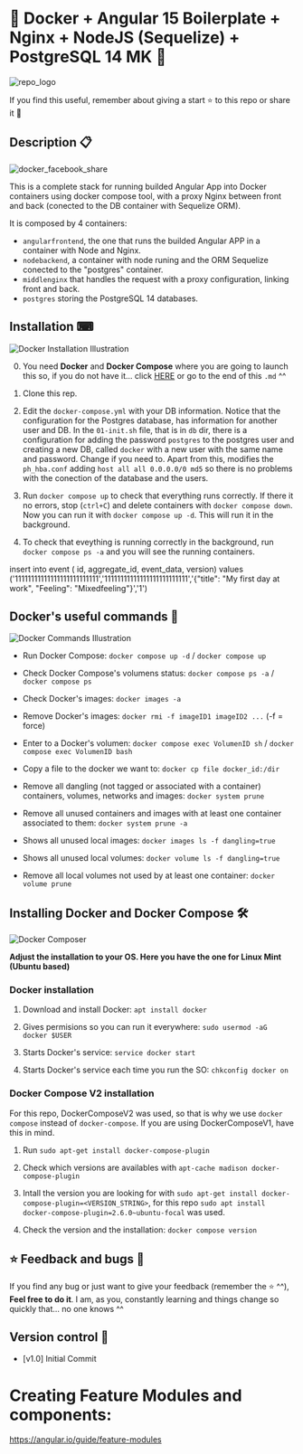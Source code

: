 # 🐳 Docker + Angular 15 Boilerplate + Nginx + NodeJS (Sequelize) + PostgreSQL 14 MK 🐳

![repo_logo](https://user-images.githubusercontent.com/57062736/175810561-b5128e39-a71e-49cc-984d-7a9f5e3841d4.png)

If you find this useful, remember about giving a start ⭐ to this repo or share it 🔁

## Description 📋

![docker_facebook_share](https://user-images.githubusercontent.com/57062736/139103227-36f3cb32-c3c1-4158-b99e-25a31e955f44.png)

This is a complete stack for running builded Angular App into Docker containers using docker compose tool, with a proxy Nginx between front and back (conected to the DB container with Sequelize ORM).

It is composed by 4 containers:

- `angularfrontend`, the one that runs the builded Angular APP in a container with Node and Nginx.
- `nodebackend`, a container with node runing and the ORM Sequelize conected to the "postgres" container.
- `middlenginx` that handles the request with a proxy configuration, linking front and back.
- `postgres` storing the PostgreSQL 14 databases.

## Installation ⌨

![Docker Installation Illustration](https://user-images.githubusercontent.com/57062736/139102730-d6f51d53-ffb3-44bb-be5e-2bdf48d91295.png)

0. You need **Docker** and **Docker Compose** where you are going to launch this so, if you do not have it... click [HERE](https://github.com/Inushin/dockerAngularNginxNodePostgreSQL#installing-docker-and-docker-compose-) or go to the end of this `.md` ^^

1. Clone this rep.

2. Edit the `docker-compose.yml` with your DB information. Notice that the configuration for the Postgres database, has information for another user and DB. In the `01-init.sh` file, that is in `db` dir, there is a configuration for adding the password `postgres` to the postgres user and creating a new DB, called `docker` with a new user with the same name and password. Change if you need to. Apart from this, modifies the `ph_hba.conf` adding `host all all 0.0.0.0/0 md5` so there is no problems with the conection of the database and the users.

3. Run `docker compose up` to check that everything runs correctly. If there it no errors, stop (`ctrl+C`) and delete containers with `docker compose down`. Now you can run it with `docker compose up -d`. This will run it in the background.

4. To check that eveything is running correctly in the background, run `docker compose ps -a` and you will see the running containers.


insert into event (
    id,
    aggregate_id,
    event_data,
    version)
values ('11111111111111111111111111','11111111111111111111111111','{"title": "My first day at work", "Feeling": "Mixedfeeling"}','1')
## Docker's useful commands 📑

![Docker Commands Illustration](https://user-images.githubusercontent.com/57062736/139102966-25f28be1-f768-49bd-a8a1-915a8465de9e.png)

- Run Docker Compose: `docker compose up -d` / `docker compose up`

- Check Docker Compose's volumens status: `docker compose ps -a` / `docker compose ps`

- Check Docker's images: `docker images -a`

- Remove Docker's images: `docker rmi -f imageID1 imageID2 ...` (-f = force)

- Enter to a Docker's volumen: `docker compose exec VolumenID sh` / `docker compose exec VolumenID bash`

- Copy a file to the docker we want to: `docker cp file docker_id:/dir`

- Remove all dangling (not tagged or associated with a container) containers, volumes, networks and images: `docker system prune`

- Remove all unused containers and images with at least one container associated to them: `docker system prune -a`

- Shows all unused local images: `docker images ls -f dangling=true`

- Shows all unused local volumes: `docker volume ls -f dangling=true`

- Remove all local volumes not used by at least one container: `docker volume prune`

## Installing Docker and Docker Compose 🛠

![Docker Composer](https://user-images.githubusercontent.com/57062736/141182130-b8ed2d7a-9a68-4387-b838-ba0d44bb4e0e.png)

**Adjust the installation to your OS. Here you have the one for Linux Mint (Ubuntu based)**

### Docker installation

1. Download and install Docker: `apt install docker`

2. Gives permisions so you can run it everywhere: `sudo usermod -aG docker $USER`

3. Starts Docker's service: `service docker start`

4. Starts Docker's service each time you run the SO: `chkconfig docker on`

### Docker Compose V2 installation

For this repo, DockerComposeV2 was used, so that is why we use `docker compose` instead of `docker-compose`. If you are using DockerComposeV1, have this in mind.

1. Run `sudo apt-get install docker-compose-plugin`

2. Check which versions are availables with `apt-cache madison docker-compose-plugin`

3. Intall the version you are looking for with `sudo apt-get install docker-compose-plugin=<VERSION_STRING>`, for this repo `sudo apt install docker-compose-plugin=2.6.0~ubuntu-focal` was used.

4. Check the version and the installation: `docker compose version`

## ⭐ Feedback and bugs 🐞

If you find any bug or just want to give your feedback (remember the ⭐ ^^), **Feel free to do it**. I am, as you, constantly learning and things change so quickly that... no one knows ^^

## Version control 📝

- [v1.0] Initial Commit

# Creating Feature Modules and components:
https://angular.io/guide/feature-modules
